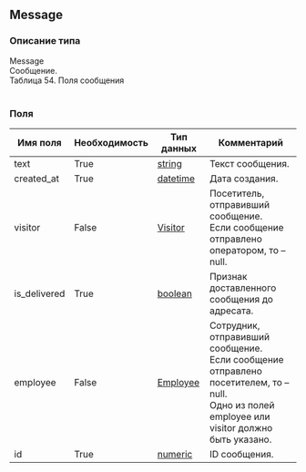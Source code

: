 
## Message

### Описание типа
Message<br/>Сообщение.<br/>Таблица 54. Поля сообщения<br/><br/>
### Поля

| Имя поля | Необходимость | Тип данных | Комментарий |
|---|---|---|---|
|text|True|[string](/docs/types/string.md)|Текст сообщения.<br/>|
|created_at|True|[datetime](/docs/types/datetime.md)|Дата создания.<br/>|
|visitor|False|[Visitor](/docs/types/Visitor.md)|Посетитель, отправивший сообщение.<br/>Если сообщение отправлено оператором, то – null.<br/>|
|is_delivered|True|[boolean](/docs/types/boolean.md)|Признак доставленного сообщения до адресата.<br/>|
|employee|False|[Employee](/docs/types/Employee.md)|Сотрудник, отправивший сообщение.<br/>Если сообщение отправлено посетителем, то – null.<br/>Одно из полей employee или visitor должно быть указано.<br/>|
|id|True|[numeric](/docs/types/numeric.md)|ID сообщения.<br/>|
